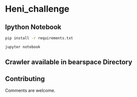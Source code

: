 # Heni_challenge

## Ipython Notebook
```bash
pip install -r requirements.txt
```
```bash
jupyter notebook
```
## Crawler available in bearspace Directory

## Contributing
Comments are welcome.
